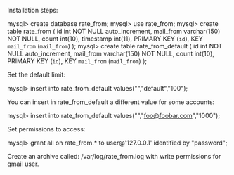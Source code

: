 Installation steps:

mysql> create database rate_from;
mysql> use rate_from;
mysql> create table rate_from (
id int NOT NULL auto_increment,
mail_from varchar(150) NOT NULL,
count int(10),
timestamp int(11),
PRIMARY KEY  (`id`),
KEY `mail_from` (`mail_from`)
);
mysql> create table rate_from_default (
id int NOT NULL auto_increment,
mail_from varchar(150) NOT NULL,
count int(10),
       PRIMARY KEY  (`id`),
       KEY `mail_from` (`mail_from`)
);

Set the default limit:

mysql> insert into rate_from_default values("","default","100");

You can insert in rate_from_default a different value for some accounts:

mysql> insert into rate_from_default values("","foo@foobar.com","1000");

Set permissions to access:

mysql> grant all on rate_from.* to user@'127.0.0.1' identified by "password";

Create an archive called: /var/log/rate_from.log with write permissions for qmail user.
